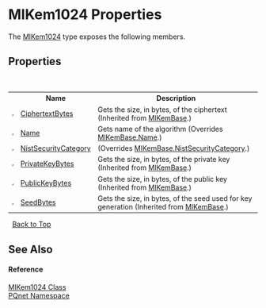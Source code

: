 # MlKem1024 Properties
 

The <a href="55d5f1ea-4d2f-0f3d-b34e-8526d43e97b7">MlKem1024</a> type exposes the following members.


## Properties
&nbsp;<table><tr><th></th><th>Name</th><th>Description</th></tr><tr><td>![Public property](media/pubproperty.gif "Public property")</td><td><a href="93c38c87-7a8b-ce82-9f2c-02036c940599">CiphertextBytes</a></td><td>
Gets the size, in bytes, of the ciphertext
 (Inherited from <a href="048f1bfa-554d-653d-117e-4772fbe7d244">MlKemBase</a>.)</td></tr><tr><td>![Public property](media/pubproperty.gif "Public property")</td><td><a href="d4cda0d5-12d9-34b8-4760-a4411c7e3efa">Name</a></td><td>
Gets name of the algorithm
 (Overrides <a href="fe7b958e-3025-1129-be44-2c491e8076ac">MlKemBase.Name</a>.)</td></tr><tr><td>![Public property](media/pubproperty.gif "Public property")</td><td><a href="446b5788-f8f5-bbc1-41d5-c9d7dcafd1c5">NistSecurityCategory</a></td><td> (Overrides <a href="7bb3c241-2a71-7a1d-596b-abc3bcc714d9">MlKemBase.NistSecurityCategory</a>.)</td></tr><tr><td>![Public property](media/pubproperty.gif "Public property")</td><td><a href="d5d7893f-bda4-8a4e-3b43-978582e9bf55">PrivateKeyBytes</a></td><td>
Gets the size, in bytes, of the private key
 (Inherited from <a href="048f1bfa-554d-653d-117e-4772fbe7d244">MlKemBase</a>.)</td></tr><tr><td>![Public property](media/pubproperty.gif "Public property")</td><td><a href="ae19e6b8-d036-8800-e3c4-89b479e1c371">PublicKeyBytes</a></td><td>
Gets the size, in bytes, of the public key
 (Inherited from <a href="048f1bfa-554d-653d-117e-4772fbe7d244">MlKemBase</a>.)</td></tr><tr><td>![Public property](media/pubproperty.gif "Public property")</td><td><a href="eb19e6b5-634c-ba51-96e9-0cc35e89da46">SeedBytes</a></td><td>
Gets the size, in bytes, of the seed used for key generation
 (Inherited from <a href="048f1bfa-554d-653d-117e-4772fbe7d244">MlKemBase</a>.)</td></tr></table>&nbsp;
<a href="#mlkem1024-properties">Back to Top</a>

## See Also


#### Reference
<a href="55d5f1ea-4d2f-0f3d-b34e-8526d43e97b7">MlKem1024 Class</a><br /><a href="fc4f881f-e121-9cf0-ed49-65bf6b5a005d">PQnet Namespace</a><br />